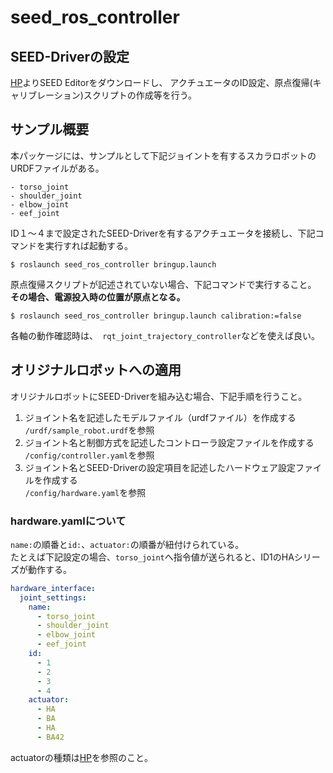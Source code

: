 # seed_ros_controller

## SEED-Driverの設定
[HP](http://seed-solutions.net/?q=seed_jp/node/7)よりSEED Editorをダウンロードし、
アクチュエータのID設定、原点復帰(キャリブレーション)スクリプトの作成等を行う。

## サンプル概要
本パッケージには、サンプルとして下記ジョイントを有するスカラロボットのURDFファイルがある。   
```
- torso_joint
- shoulder_joint
- elbow_joint
- eef_joint
```
ID１〜４まで設定されたSEED-Driverを有するアクチュエータを接続し、下記コマンドを実行すれば起動する。
```
$ roslaunch seed_ros_controller bringup.launch
```
原点復帰スクリプトが記述されていない場合、下記コマンドで実行すること。
**その場合、電源投入時の位置が原点となる。**
```
$ roslaunch seed_ros_controller bringup.launch calibration:=false
```

各軸の動作確認時は、`` rqt_joint_trajectory_controller``などを使えば良い。

## オリジナルロボットへの適用
オリジナルロボットにSEED-Driverを組み込む場合、下記手順を行うこと。
1. ジョイント名を記述したモデルファイル（urdfファイル）を作成する  
``/urdf/sample_robot.urdf``を参照
2. ジョイント名と制御方式を記述したコントローラ設定ファイルを作成する  
``/config/controller.yaml``を参照
3. ジョイント名とSEED-Driverの設定項目を記述したハードウェア設定ファイルを作成する  
``/config/hardware.yaml``を参照

### hardware.yamlについて
``name:``の順番と``id:``、``actuator:``の順番が紐付けられている。  
たとえば下記設定の場合、``torso_joint``へ指令値が送られると、ID1のHAシリーズが動作する。
```yaml
hardware_interface:
  joint_settings:
    name:
      - torso_joint
      - shoulder_joint
      - elbow_joint
      - eef_joint
    id:
      - 1
      - 2
      - 3
      - 4
    actuator:
      - HA
      - BA
      - HA
      - BA42
```
actuatorの種類は[HP](http://seed-solutions.net/?q=seed_jp/node/72)を参照のこと。
